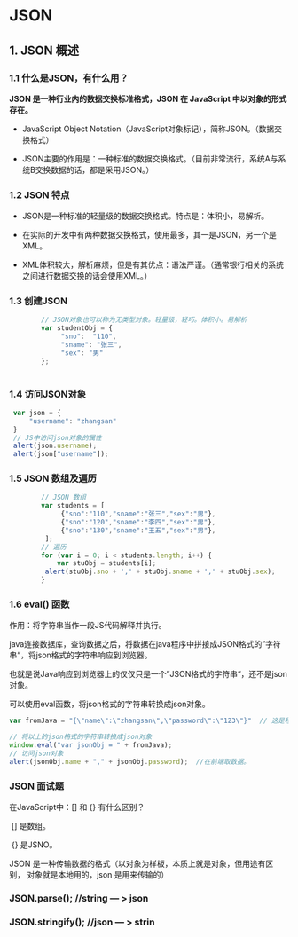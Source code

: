 # JSON

## 1. JSON 概述

### 1.1 什么是JSON，有什么用？

**JSON 是一种行业内的数据交换标准格式，JSON 在 JavaScript 中以对象的形式存在。**

* JavaScript Object Notation（JavaScript对象标记），简称JSON。（数据交换格式）

* JSON主要的作用是：一种标准的数据交换格式。（目前非常流行，系统A与系统B交换数据的话，都是采用JSON。）





### 1.2 JSON 特点

* JSON是一种标准的轻量级的数据交换格式。特点是：体积小，易解析。

* 在实际的开发中有两种数据交换格式，使用最多，其一是JSON，另一个是XML。
* XML体积较大，解析麻烦，但是有其优点：语法严谨。（通常银行相关的系统之间进行数据交换的话会使用XML。）



### 1.3 创建JSON

```javascript
        // JSON对象也可以称为无类型对象。轻量级，轻巧。体积小。易解析
		var studentObj = {
        	 "sno":  "110",
         	 "sname": "张三",
         	 "sex": "男"
        };
		
```





### 1.4 访问JSON对象

```javascript
 var json = {
     "username": "zhangsan"
 }
 // JS中访问json对象的属性
 alert(json.username);
 alert(json["username"]);
```



### 1.5 JSON 数组及遍历

```javascript
        // JSON 数组
        var students = [
             {"sno":"110","sname":"张三","sex":"男"},
             {"sno":"120","sname":"李四","sex":"男"},
             {"sno":"130","sname":"王五","sex":"男"},
         ];
        // 遍历
        for (var i = 0; i < students.length; i++) {
            var stuObj = students[i];
         alert(stuObj.sno + ',' + stuObj.sname + ',' + stuObj.sex);
        }
```





### 1.6 eval() 函数

作用：将字符串当作一段JS代码解释并执行。



java连接数据库，查询数据之后，将数据在java程序中拼接成JSON格式的”字符串“，将json格式的字符串响应到浏览器。

也就是说Java响应到浏览器上的仅仅只是一个”JSON格式的字符串“，还不是json对象。

可以使用eval函数，将json格式的字符串转换成json对象。

```javascript
var fromJava = "{\"name\":\"zhangsan\",\"password\":\"123\"}"  // 这是程序发过来的“字符串”
```

```javascript
// 将以上的json格式的字符串转换成json对象
window.eval("var jsonObj = " + fromJava);
// 访问json对象
alert(jsonObj.name + "," + jsonObj.password);  //在前端取数据。
```





### JSON 面试题

在JavaScript中：[] 和 {} 有什么区别？

​	[] 是数组。

​	{} 是JSNO。





JSON 是一种传输数据的格式（以对象为样板，本质上就是对象，但用途有区别， 对象就是本地用的，json 是用来传输的） 

### JSON.parse();       //string — > json 

### JSON.stringify();      //json — > strin






















